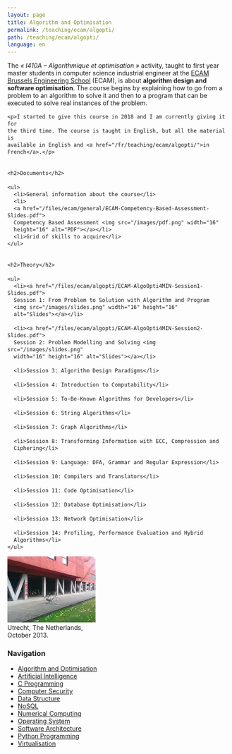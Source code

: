 ```yaml
---
layout: page
title: Algorithm and Optimisation
permalink: /teaching/ecam/algopti/
path: /teaching/ecam/algopti/
language: en
---
```


<div class="page-col-wrapper">
  <div class="page-col page-col-1">
    <p>The <i>« I410A – Algorithmique et optimisation »</i> activity, taught to
    first year master students in computer science industrial engineer at the
    <a href="https://www.vinci.be/fr-be/ecam">ECAM Brussels Engineering
    School</a> (ECAM), is about <b>algorithm design and software
    optimisation</b>. The course begins by explaining how to go from a problem
    to an algorithm to solve it and then to a program that can be executed to
    solve real instances of the problem.</p>

    <p>I started to give this course in 2018 and I am currently giving it for
    the third time. The course is taught in English, but all the material is
    available in English and <a href="/fr/teaching/ecam/algopti/">in
    French</a>.</p>


    <h2>Documents</h2>

    <ul>
      <li>General information about the course</li>
      <li>
      <a href="/files/ecam/general/ECAM-Competency-Based-Assessment-Slides.pdf">
      Competency Based Assessment <img src="/images/pdf.png" width="16"
      height="16" alt="PDF"></a></li>
      <li>Grid of skills to acquire</li>
    </ul>


    <h2>Theory</h2>

    <ul>
      <li><a href="/files/ecam/algopti/ECAM-AlgoOpti4MIN-Session1-Slides.pdf">
      Session 1: From Problem to Solution with Algorithm and Program
      <img src="/images/slides.png" width="16" height="16"
      alt="Slides"></a></li>

      <li><a href="/files/ecam/algopti/ECAM-AlgoOpti4MIN-Session2-Slides.pdf">
      Session 2: Problem Modelling and Solving <img src="/images/slides.png"
      width="16" height="16" alt="Slides"></a></li>

      <li>Session 3: Algorithm Design Paradigms</li>

      <li>Session 4: Introduction to Computability</li>

      <li>Session 5: To-Be-Known Algorithms for Developers</li>

      <li>Session 6: String Algorithms</li>

      <li>Session 7: Graph Algorithms</li>

      <li>Session 8: Transforming Information with ECC, Compression and
      Ciphering</li>

      <li>Session 9: Language: DFA, Grammar and Regular Expression</li>

      <li>Session 10: Compilers and Translators</li>

      <li>Session 11: Code Optimisation</li>

      <li>Session 12: Database Optimisation</li>

      <li>Session 13: Network Optimisation</li>

      <li>Session 14: Profiling, Performance Evaluation and Hybrid
      Algorithms</li>
    </ul>
  </div>
  <div class="page-col page-col-2">
    <p><img src="/images/utrecht.jpg" alt="Utrecht, The Netherlands, October
    2013." width="200" height="150"><br>
    Utrecht, The Netherlands,<br>October 2013.</p>
    <h3>Navigation</h3>
    <ul class="navigation">
      <li><a href="/teaching/ecam/algopti/">Algorithm and Optimisation</a></li>
      <li><a href="/teaching/ecam/ai/">Artificial Intelligence</a></li>
      <li><a href="/teaching/ecam/c/">C Programming</a></li>
      <li><a href="/teaching/ecam/security/">Computer Security</a></li>
      <li><a href="/teaching/ecam/datastruct/">Data Structure</a></li>
      <li><a href="/teaching/ecam/nosql/">NoSQL</a></li>
      <li><a href="/teaching/ecam/numcomp/">Numerical Computing</a></li>
      <li><a href="/teaching/ecam/os/">Operating System</a></li>
      <li><a href="/teaching/ecam/softarch/">Software Architecture</a></li>
      <li><a href="/teaching/ecam/python/">Python Programming</a></li>
      <li><a href="/teaching/ecam/virtualisation/">Virtualisation</a></li>
    </ul>
  </div>
</div>
